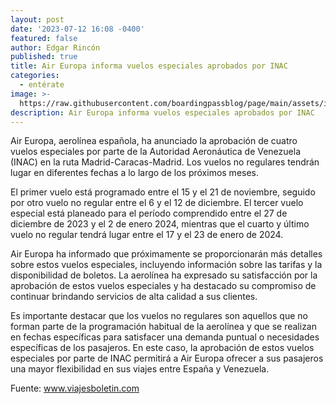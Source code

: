 ```yaml
---
layout: post
date: '2023-07-12 16:08 -0400'
featured: false
author: Edgar Rincón
published: true
title: Air Europa informa vuelos especiales aprobados por INAC
categories:
  - entérate
image: >-
  https://raw.githubusercontent.com/boardingpassblog/page/main/assets/images/Air-Europa.jpg
description: Air Europa informa vuelos especiales aprobados por INAC
---
```


Air Europa, aerolínea española, ha anunciado la aprobación de cuatro vuelos especiales por parte de la Autoridad Aeronáutica de Venezuela (INAC) en la ruta Madrid-Caracas-Madrid. Los vuelos no regulares tendrán lugar en diferentes fechas a lo largo de los próximos meses.

El primer vuelo está programado entre el 15 y el 21 de noviembre, seguido por otro vuelo no regular entre el 6 y el 12 de diciembre. El tercer vuelo especial está planeado para el período comprendido entre el 27 de diciembre de 2023 y el 2 de enero 2024, mientras que el cuarto y último vuelo no regular tendrá lugar entre el 17 y el 23 de enero de 2024.

Air Europa ha informado que próximamente se proporcionarán más detalles sobre estos vuelos especiales, incluyendo información sobre las tarifas y la disponibilidad de boletos. La aerolínea ha expresado su satisfacción por la aprobación de estos vuelos especiales y ha destacado su compromiso de continuar brindando servicios de alta calidad a sus clientes.

Es importante destacar que los vuelos no regulares son aquellos que no forman parte de la programación habitual de la aerolínea y que se realizan en fechas específicas para satisfacer una demanda puntual o necesidades específicas de los pasajeros. En este caso, la aprobación de estos vuelos especiales por parte de INAC permitirá a Air Europa ofrecer a sus pasajeros una mayor flexibilidad en sus viajes entre España y Venezuela.

Fuente: www.viajesboletin.com
